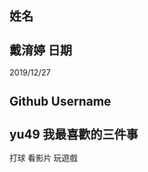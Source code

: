 姓名
----
戴淯婷
日期
----
2019/12/27

Github Username
---------------
yu49
我最喜歡的三件事
---------------
打球
看影片
玩遊戲